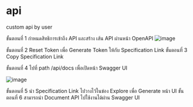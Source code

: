 # api
custom api by user

ขั้นตอนที่ 1 กำหนดสิทธิการเข้าถึง API และสร้าง เส้น API ผ่านหน้า OpenAPI
![image](https://user-images.githubusercontent.com/40155594/224489898-9d1f7a4b-a7ea-46e3-a4a1-eda8e273eb46.png)

ขั้นตอนที่ 2 Reset Token เพื่อ Generate Token ให้กับ Specification Link
ขั้นตอนที่ 3 Copy Specification Link

ขั้นตอนที่ 4 ไปที่ path /api/docs เพื่อเปิดหน้า Swagger UI

![image](https://user-images.githubusercontent.com/40155594/224490114-dcafd391-3b56-49c0-a44a-4e8d0f4a3de6.png)

ขั้นตอนที่ 5 นำ Specification Link ไปวางไว้ในข่อง Explore เพื่อ Generate หน้า UI
ขั้นตอนที่ 6 สามารถนำ Document API ไปใช้งานได้ผ่าน Swagger UI
